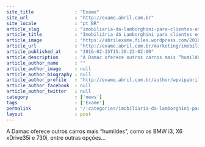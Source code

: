 ```yaml
---
site_title               : "Exame"
site_url                 : "http://exame.abril.com.br"
site_locale              : "pt_BR"
article_slug             : "imobiliaria-da-lamborghini-para-clientes-em-dubai"
article_title            : "Imobiliária dá Lamborghini para clientes em Dubai"
article_image            : "https://abrilexame.files.wordpress.com/2016/09/size_960_16_9_lamborghini.jpeg?quality=70&strip=all&w=960"
article_url              : "http://exame.abril.com.br/marketing/imobiliaria-da-lamborghini-para-clientes-em-dubai/"
article_published_at     : "2016-02-15T15:30:23-02:00"
article_description      : "A Damac oferece outros carros mais “humildes”, como os BMW i3, X6 xDrive35i e 730i, entre outras opções..."
article_author_name      : ""
article_author_image     : null
article_author_biography : null
article_author_profile   : "http://exame.abril.com.br/author/wpvipabril/"
article_author_facebook  : null
article_author_twitter   : null
category                 : ['news']
tags                     : ['Exame']
permalink                : "/:categories/imobiliaria-da-lamborghini-para-clientes-em-dubai/"
layout                   : post
---
```


A Damac oferece outros carros mais “humildes”, como os BMW i3, X6 xDrive35i e 730i, entre outras opções...
